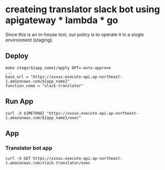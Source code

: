 # createing translator slack bot using apigateway * lambda * go

Since this is an in-house tool, our policy is to operate it in a single environment (staging).

## Deploy
```shell
make stage/${app_name}/apply OPT=-auto-approve
...
base_url = "https://xxxxx.execute-api.ap-northeast-1.amazonaws.com/${app_name}"
function_name = "slack-translator"
```

## Run App
```shell
curl -X ${METHOD} "https://xxxxx.execute-api.ap-northeast-1.amazonaws.com/${app_name}/exec"
```

## App
### Translator bot app

```shell
curl -X GET https://xxxxx.execute-api.ap-northeast-1.amazonaws.com/slack-translator/exec
```
